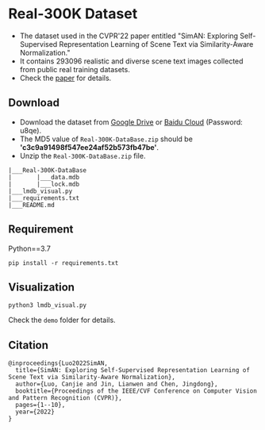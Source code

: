 # Real-300K Dataset

- The dataset used in the CVPR'22 paper entitled "SimAN: Exploring Self-Supervised Representation Learning of Scene Text via Similarity-Aware Normalization." 
- It contains 293096 realistic and diverse scene text images collected from public real training datasets. 
- Check the [paper](https://arxiv.org/abs/2203.10492) for details.

## Download

- Download the dataset from [Google Drive](https://drive.google.com/file/d/1CwiXhGNooQ0IempluAWei-kvb9GHRCGQ/view?usp=sharing) or [Baidu Cloud](https://pan.baidu.com/s/1Kaaeyya8gNLeflT93Naq-A?pwd=u8qe) (Password: u8qe). 
- The MD5 value of ``Real-300K-DataBase.zip`` should be **'c3c9a91498f547ee24af52b573fb47be'**.
- Unzip the ``Real-300K-DataBase.zip`` file.

```
|___Real-300K-DataBase
|       |___data.mdb
|       |___lock.mdb
|___lmdb_visual.py
|___requirements.txt
|___README.md
```

## Requirement 
Python==3.7

```
pip install -r requirements.txt
```

## Visualization

```
python3 lmdb_visual.py
```

Check the ``demo`` folder for details.

## Citation

```
@inproceedings{Luo2022SimAN,
  title={SimAN: Exploring Self-Supervised Representation Learning of Scene Text via Similarity-Aware Normalization},
  author={Luo, Canjie and Jin, Lianwen and Chen, Jingdong},
  booktitle={Proceedings of the IEEE/CVF Conference on Computer Vision and Pattern Recognition (CVPR)},
  pages={1--10},
  year={2022}
}
```
